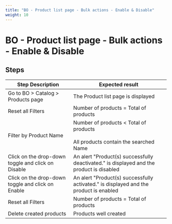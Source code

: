 ```yaml
---
title: "BO - Product list page - Bulk actions - Enable & Disable"
weight: 10
---
```


# BO - Product list page - Bulk actions - Enable & Disable
## Steps
| Step Description | Expected result |
| ----- | ----- |
| Go to BO > Catalog > Products page | The Product list page is displayed |
| Reset all Filters | Number of products = Total of products |
| Filter by Product Name | Number of products < Total of products<br><br>All products contain the searched Name |
| Click on the drop-down toggle and click on Disable | An alert "Product(s) successfully deactivated." is displayed and the product is disabled |
| Click on the drop-down toggle and click on Enable | An alert "Product(s) successfully activated." is displayed and the product is enabled |
| Reset all Filters | Number of products = Total of products |
| Delete created products | Products well created |
